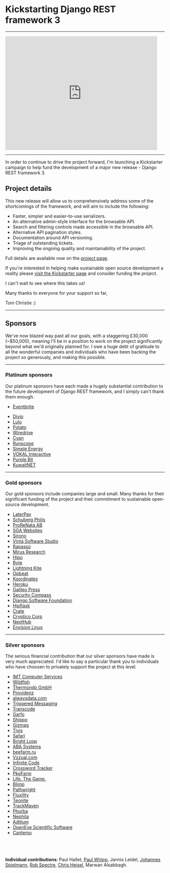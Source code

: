 # Kickstarting Django REST framework 3

---

<iframe width="480" height="360" src="https://www.kickstarter.com/projects/tomchristie/django-rest-framework-3/widget/video.html" frameborder="0" scrolling="no"> </iframe>

---

In order to continue to drive the project forward, I'm launching a Kickstarter campaign to help fund the development of a major new release - Django REST framework 3.

## Project details

This new release will allow us to comprehensively address some of the shortcomings of the framework, and will aim to include the following:

* Faster, simpler and easier-to-use serializers.
* An alternative admin-style interface for the browsable API.
* Search and filtering controls made accessible in the browsable API.
* Alternative API pagination styles.
* Documentation around API versioning.
* Triage of outstanding tickets.
* Improving the ongoing quality and maintainability of the project.

Full details are available now on the [project page](https://www.kickstarter.com/projects/tomchristie/django-rest-framework-3).

If you're interested in helping make sustainable open source development a reality please [visit the Kickstarter page](https://www.kickstarter.com/projects/tomchristie/django-rest-framework-3) and consider funding the project.

I can't wait to see where this takes us!

Many thanks to everyone for your support so far,

  Tom Christie :)

---

## Sponsors

We've now blazed way past all our goals, with a staggering £30,000 (~$50,000), meaning I'll be in a position to work on the project significantly beyond what we'd originally planned for. I owe a huge debt of gratitude to all the wonderful companies and individuals who have been backing the project so generously, and making this possible.

---

### Platinum sponsors

Our platinum sponsors have each made a hugely substantial contribution to the future development of Django REST framework, and I simply can't thank them enough.

<ul class="sponsor diamond">
<li><a href="https://www.eventbrite.com/" rel="nofollow" style="background-image:url(../img/sponsors/0-eventbrite.png);">Eventbrite</a></li>
</ul>

<ul class="sponsor platinum">
<li><a href="https://www.divio.ch/" rel="nofollow" style="background-image:url(../img/sponsors/1-divio.png);">Divio</a></li>
<li><a href="http://company.onlulu.com/en/" rel="nofollow" style="background-image:url(../img/sponsors/1-lulu.png);">Lulu</a></li>
<li><a href="https://p.ota.to/" rel="nofollow" style="background-image:url(../img/sponsors/1-potato.png);">Potato</a></li>
<li><a href="http://www.wiredrive.com/" rel="nofollow" style="background-image:url(../img/sponsors/1-wiredrive.png);">Wiredrive</a></li>
<li><a href="http://www.cyaninc.com/" rel="nofollow" style="background-image:url(../img/sponsors/1-cyan.png);">Cyan</a></li>
<li><a href="https://www.runscope.com/" rel="nofollow" style="background-image:url(../img/sponsors/1-runscope.png);">Runscope</a></li>
<li><a href="http://simpleenergy.com/" rel="nofollow" style="background-image:url(../img/sponsors/1-simple-energy.png);">Simple Energy</a></li>
<li><a href="http://vokalinteractive.com/" rel="nofollow" style="background-image:url(../img/sponsors/1-vokal_interactive.png);">VOKAL Interactive</a></li>
<li><a href="http://www.purplebit.com/" rel="nofollow" style="background-image:url(../img/sponsors/1-purplebit.png);">Purple Bit</a></li>
<li><a href="http://www.kuwaitnet.net/" rel="nofollow" style="background-image:url(../img/sponsors/1-kuwaitnet.png);">KuwaitNET</a></li>
</ul>

<div style="clear: both"></div>

---

### Gold sponsors

Our gold sponsors include companies large and small. Many thanks for their significant funding of the project and their commitment to sustainable open-source development.

<ul class="sponsor gold">
<li><a href="https://laterpay.net/" rel="nofollow" style="background-image:url(../img/sponsors/2-laterpay.png);">LaterPay</a></li>
<li><a href="https://www.schubergphilis.com/" rel="nofollow" style="background-image:url(../img/sponsors/2-schuberg_philis.png);">Schuberg Philis</a></li>
<li><a href="http://prorenata.se/" rel="nofollow" style="background-image:url(../img/sponsors/2-prorenata.png);">ProReNata AB</a></li>
<li><a href="https://www.sgawebsites.com/" rel="nofollow" style="background-image:url(../img/sponsors/2-sga.png);">SGA Websites</a></li>
<li><a href="http://www.sirono.com/" rel="nofollow" style="background-image:url(../img/sponsors/2-sirono.png);">Sirono</a></li>
<li><a href="http://www.vinta.com.br/" rel="nofollow" style="background-image:url(../img/sponsors/2-vinta.png);">Vinta Software Studio</a></li>
<li><a href="http://www.rapasso.nl/index.php/en" rel="nofollow" style="background-image:url(../img/sponsors/2-rapasso.png);">Rapasso</a></li>
<li><a href="https://mirusresearch.com/" rel="nofollow" style="background-image:url(../img/sponsors/2-mirus_research.png);">Mirus Research</a></li>
<li><a href="http://hipolabs.com" rel="nofollow" style="background-image:url(../img/sponsors/2-hipo.png);">Hipo</a></li>
<li><a href="http://www.byte.nl" rel="nofollow" style="background-image:url(../img/sponsors/2-byte.png);">Byte</a></li>
<li><a href="http://lightningkite.com/" rel="nofollow" style="background-image:url(../img/sponsors/2-lightning_kite.png);">Lightning Kite</a></li>
<li><a href="https://opbeat.com/" rel="nofollow" style="background-image:url(../img/sponsors/2-opbeat.png);">Opbeat</a></li>
<li><a href="https://koordinates.com" rel="nofollow" style="background-image:url(../img/sponsors/2-koordinates.png);">Koordinates</a></li>
<!--Xitij-->
<!--Howard-->
<li><a href="https://www.heroku.com/" rel="nofollow" style="background-image:url(../img/sponsors/2-heroku.png);">Heroku</a></li>
<li><a href="https://www.galileo-press.de/" rel="nofollow" style="background-image:url(../img/sponsors/2-galileo_press.png);">Galileo Press</a></li>
<li><a href="http://www.securitycompass.com/" rel="nofollow" style="background-image:url(../img/sponsors/2-security_compass.png);">Security Compass</a></li>
<li><a href="https://www.djangoproject.com/foundation/" rel="nofollow" style="background-image:url(../img/sponsors/2-django.png);">Django Software Foundation</a></li>
<li><a href="http://www.hipflaskapp.com" rel="nofollow" style="background-image:url(../img/sponsors/2-hipflask.png);">Hipflask</a></li>
<li><a href="http://www.crate.io/" rel="nofollow" style="background-image:url(../img/sponsors/2-crate.png);">Crate</a></li>
<li><a href="http://crypticocorp.com/" rel="nofollow" style="background-image:url(../img/sponsors/2-cryptico.png);">Cryptico Corp</a></li>
<li><a href="http://www.nexthub.com/" rel="nofollow" style="background-image:url(../img/sponsors/2-nexthub.png);">NextHub</a></li>
<li><a href="http://envisionlinux.org/blog" rel="nofollow">Envision Linux</a></li>
</ul>

<!--Name: Envision Linux text-->

<div style="clear: both;"></div>

---

### Silver sponsors

The serious financial contribution that our silver sponsors have made is very much appreciated. I'd like to say a particular thank&nbsp;you to individuals who have choosen to privately support the project at this level.

<ul class="sponsor silver">
<li><a href="http://www.imtapps.com/" rel="nofollow" style="background-image:url(../img/sponsors/3-imt_computer_services.png);">IMT Computer Services</a></li>
<li><a href="http://wildfish.com/" rel="nofollow" style="background-image:url(../img/sponsors/3-wildfish.png);">Wildfish</a></li>
<li><a href="http://www.thermondo.de/" rel="nofollow" style="background-image:url(../img/sponsors/3-thermondo-gmbh.png);">Thermondo GmbH</a></li>
<li><a href="http://providenz.fr/" rel="nofollow" style="background-image:url(../img/sponsors/3-providenz.png);">Providenz</a></li>
<li><a href="https://www.alwaysdata.com" rel="nofollow" style="background-image:url(../img/sponsors/3-alwaysdata.png);">alwaysdata.com</a></li>
<li><a href="http://www.triggeredmessaging.com/" rel="nofollow" style="background-image:url(../img/sponsors/3-triggered_messaging.png);">Triggered Messaging</a></li>
<li><a href="http://www.transcode.de/" rel="nofollow" style="background-image:url(../img/sponsors/3-transcode.png);">Transcode</a></li>
<li><a href="https://garfo.io/" rel="nofollow" style="background-image:url(../img/sponsors/3-garfo.png);">Garfo</a></li>
<li><a href="https://goshippo.com/" rel="nofollow" style="background-image:url(../img/sponsors/3-shippo.png);">Shippo</a></li>
<!--Dylan-->
<li><a href="http://www.gizmag.com/" rel="nofollow" style="background-image:url(../img/sponsors/3-gizmag.png);">Gizmag</a></li>
<li><a href="http://www.tivix.com/" rel="nofollow" style="background-image:url(../img/sponsors/3-tivix.png);">Tivix</a></li>
<li><a href="http://www.safaribooksonline.com/" rel="nofollow" style="background-image:url(../img/sponsors/3-safari.png);">Safari</a></li>
<li><a href="http://brightloop.com/" rel="nofollow" style="background-image:url(../img/sponsors/3-brightloop.png);">Bright Loop</a></li>
<li><a href="http://www.aba-systems.com.au/" rel="nofollow" style="background-image:url(../img/sponsors/3-aba.png);">ABA Systems</a></li>
<li><a href="http://beefarm.ru/" rel="nofollow" style="background-image:url(../img/sponsors/3-beefarm.png);">beefarm.ru</a></li>
<li><a href="http://www.vzzual.com/" rel="nofollow" style="background-image:url(../img/sponsors/3-vzzual.png);">Vzzual.com</a></li>
<!--Linovia-->
<li><a href="http://infinite-code.com/" rel="nofollow" style="background-image:url(../img/sponsors/3-infinite_code.png);">Infinite Code</a></li>
<li><a href="http://crosswordtracker.com/" rel="nofollow" style="background-image:url(../img/sponsors/3-crosswordtracker.png);">Crossword Tracker</a></li>
<li><a href="https://www.pkgfarm.com/" rel="nofollow" style="background-image:url(../img/sponsors/3-pkgfarm.png);">PkgFarm</a></li>
<li><a href="http://life.tl/" rel="nofollow" style="background-image:url(../img/sponsors/3-life_the_game.png);">Life. The Game.</a></li>
<li><a href="http://blimp.io/" rel="nofollow" style="background-image:url(../img/sponsors/3-blimp.png);">Blimp</a></li>
<li><a href="http://pathwright.com" rel="nofollow" style="background-image:url(../img/sponsors/3-pathwright.png);">Pathwright</a></li>
<li><a href="http://fluxility.com/" rel="nofollow" style="background-image:url(../img/sponsors/3-fluxility.png);">Fluxility</a></li>
<li><a href="http://teonite.com/" rel="nofollow" style="background-image:url(../img/sponsors/3-teonite.png);">Teonite</a></li>
<li><a href="http://trackmaven.com/" rel="nofollow" style="background-image:url(../img/sponsors/3-trackmaven.png);">TrackMaven</a></li>
<li><a href="http://www.phurba.net/" rel="nofollow" style="background-image:url(../img/sponsors/3-phurba.png);">Phurba</a></li>
<li><a href="http://www.nephila.co.uk/" rel="nofollow" style="background-image:url(../img/sponsors/3-nephila.png);">Nephila</a></li>
<!--Haris-->
<li><a href="http://www.aditium.com/" rel="nofollow" style="background-image:url(../img/sponsors/3-aditium.png);">Aditium</a></li>
<li><a href="http://www.eyesopen.com/" rel="nofollow" style="background-image:url(../img/sponsors/3-openeye.png);">OpenEye Scientific Software</a></li>
<li><a href="http://cantemo.com/" rel="nofollow" style="background-image:url(../img/sponsors/3-cantemo.gif);">Cantemo</a></li>
</ul>

<div style="clear: both; padding-bottom: 40px;"></div>

**Individual contributions**: Paul Hallet, <a href="http://www.paulwhippconsulting.com/">Paul Whipp</a>, Jannis Leidel, <a href="http://spielmannsolutions.com/">Johannes Spielmann</a>, <a href="http://brooklynhacker.com/">Rob Spectre</a>, <a href="http://chrisheisel.com/">Chris Heisel</a>, Marwan Alsabbagh.


